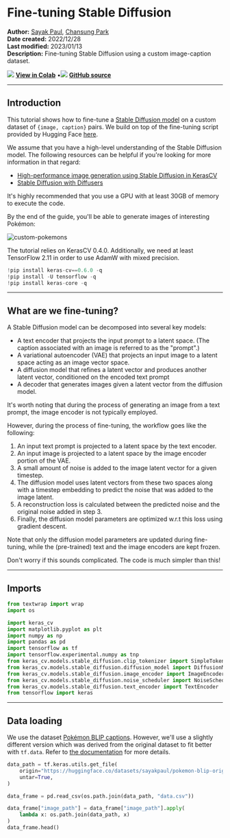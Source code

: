# Fine-tuning Stable Diffusion

**Author:** [Sayak Paul](https://twitter.com/RisingSayak), [Chansung Park](https://twitter.com/algo_diver)<br>
**Date created:** 2022/12/28<br>
**Last modified:** 2023/01/13<br>
**Description:** Fine-tuning Stable Diffusion using a custom image-caption dataset.


<img class="k-inline-icon" src="https://colab.research.google.com/img/colab_favicon.ico"/> [**View in Colab**](https://colab.research.google.com/github/keras-team/keras-io/blob/master/examples/generative/ipynb/finetune_stable_diffusion.ipynb)  <span class="k-dot">•</span><img class="k-inline-icon" src="https://github.com/favicon.ico"/> [**GitHub source**](https://github.com/keras-team/keras-io/blob/master/examples/generative/finetune_stable_diffusion.py)



---
## Introduction

This tutorial shows how to fine-tune a
[Stable Diffusion model](https://keras.io/guides/keras_cv/generate_images_with_stable_diffusion/)
on a custom dataset of `{image, caption}` pairs. We build on top of the fine-tuning
script provided by Hugging Face
[here](https://github.com/huggingface/diffusers/blob/main/examples/text_to_image/train_text_to_image.py).

We assume that you have a high-level understanding of the Stable Diffusion model.
The following resources can be helpful if you're looking for more information in that regard:

* [High-performance image generation using Stable Diffusion in KerasCV](https://keras.io/guides/keras_cv/generate_images_with_stable_diffusion/)
* [Stable Diffusion with Diffusers](https://huggingface.co/blog/stable_diffusion)

It's highly recommended that you use a GPU with at least 30GB of memory to execute
the code.

By the end of the guide, you'll be able to generate images of interesting Pokémon:

![custom-pokemons](https://i.imgur.com/X4m614M.png)

The tutorial relies on KerasCV 0.4.0. Additionally, we need
at least TensorFlow 2.11 in order to use AdamW with mixed precision.


```python
!pip install keras-cv==0.6.0 -q
!pip install -U tensorflow -q
!pip install keras-core -q
```

---
## What are we fine-tuning?

A Stable Diffusion model can be decomposed into several key models:

* A text encoder that projects the input prompt to a latent space. (The caption
associated with an image is referred to as the "prompt".)
* A variational autoencoder (VAE) that projects an input image to a latent space acting
as an image vector space.
* A diffusion model that refines a latent vector and produces another latent vector, conditioned
on the encoded text prompt
* A decoder that generates images given a latent vector from the diffusion model.

It's worth noting that during the process of generating an image from a text prompt, the
image encoder is not typically employed.

However, during the process of fine-tuning, the workflow goes like the following:

1. An input text prompt is projected to a latent space by the text encoder.
2. An input image is projected to a latent space by the image encoder portion of the VAE.
3. A small amount of noise is added to the image latent vector for a given timestep.
4. The diffusion model uses latent vectors from these two spaces along with a timestep embedding
to predict the noise that was added to the image latent.
5. A reconstruction loss is calculated between the predicted noise and the original noise
added in step 3.
6. Finally, the diffusion model parameters are optimized w.r.t this loss using
gradient descent.

Note that only the diffusion model parameters are updated during fine-tuning, while the
(pre-trained) text and the image encoders are kept frozen.

Don't worry if this sounds complicated. The code is much simpler than this!

---
## Imports


```python
from textwrap import wrap
import os

import keras_cv
import matplotlib.pyplot as plt
import numpy as np
import pandas as pd
import tensorflow as tf
import tensorflow.experimental.numpy as tnp
from keras_cv.models.stable_diffusion.clip_tokenizer import SimpleTokenizer
from keras_cv.models.stable_diffusion.diffusion_model import DiffusionModel
from keras_cv.models.stable_diffusion.image_encoder import ImageEncoder
from keras_cv.models.stable_diffusion.noise_scheduler import NoiseScheduler
from keras_cv.models.stable_diffusion.text_encoder import TextEncoder
from tensorflow import keras
```
---
## Data loading

We use the dataset
[Pokémon BLIP captions](https://huggingface.co/datasets/lambdalabs/pokemon-blip-captions).
However, we'll use a slightly different version which was derived from the original
dataset to fit better with `tf.data`. Refer to
[the documentation](https://huggingface.co/datasets/sayakpaul/pokemon-blip-original-version)
for more details.


```python
data_path = tf.keras.utils.get_file(
    origin="https://huggingface.co/datasets/sayakpaul/pokemon-blip-original-version/resolve/main/pokemon_dataset.tar.gz",
    untar=True,
)

data_frame = pd.read_csv(os.path.join(data_path, "data.csv"))

data_frame["image_path"] = data_frame["image_path"].apply(
    lambda x: os.path.join(data_path, x)
)
data_frame.head()
```




<div>
<style scoped>
    .dataframe tbody tr th:only-of-type {
        vertical-align: middle;
    }

<div class="k-default-codeblock">
```
.dataframe tbody tr th {
    vertical-align: top;
}

.dataframe thead th {
    text-align: right;
}
```
</div>
</style>
<table border="1" class="dataframe">
  <thead>
    <tr style="text-align: right;">
      <th></th>
      <th>image_path</th>
      <th>caption</th>
    </tr>
  </thead>
  <tbody>
    <tr>
      <th>0</th>
      <td>/home/jupyter/.keras/datasets/pokemon_dataset/...</td>
      <td>a drawing of a green pokemon with red eyes</td>
    </tr>
    <tr>
      <th>1</th>
      <td>/home/jupyter/.keras/datasets/pokemon_dataset/...</td>
      <td>a green and yellow toy with a red nose</td>
    </tr>
    <tr>
      <th>2</th>
      <td>/home/jupyter/.keras/datasets/pokemon_dataset/...</td>
      <td>a red and white ball with an angry look on its...</td>
    </tr>
    <tr>
      <th>3</th>
      <td>/home/jupyter/.keras/datasets/pokemon_dataset/...</td>
      <td>a cartoon ball with a smile on it's face</td>
    </tr>
    <tr>
      <th>4</th>
      <td>/home/jupyter/.keras/datasets/pokemon_dataset/...</td>
      <td>a bunch of balls with faces drawn on them</td>
    </tr>
  </tbody>
</table>
</div>



Since we have only 833 `{image, caption}` pairs, we can precompute the text embeddings from
the captions. Moreover, the text encoder will be kept frozen during the course of
fine-tuning, so we can save some compute by doing this.

Before we use the text encoder, we need to tokenize the captions.


```python
# The padding token and maximum prompt length are specific to the text encoder.
# If you're using a different text encoder be sure to change them accordingly.
PADDING_TOKEN = 49407
MAX_PROMPT_LENGTH = 77

# Load the tokenizer.
tokenizer = SimpleTokenizer()

#  Method to tokenize and pad the tokens.
def process_text(caption):
    tokens = tokenizer.encode(caption)
    tokens = tokens + [PADDING_TOKEN] * (MAX_PROMPT_LENGTH - len(tokens))
    return np.array(tokens)


# Collate the tokenized captions into an array.
tokenized_texts = np.empty((len(data_frame), MAX_PROMPT_LENGTH))

all_captions = list(data_frame["caption"].values)
for i, caption in enumerate(all_captions):
    tokenized_texts[i] = process_text(caption)
```

---
## Prepare a `tf.data.Dataset`

In this section, we'll prepare a `tf.data.Dataset` object from the input image file paths
and their corresponding caption tokens. The section will include the following:

* Pre-computation of the text embeddings from the tokenized captions.
* Loading and augmentation of the input images.
* Shuffling and batching of the dataset.


```python
RESOLUTION = 256
AUTO = tf.data.AUTOTUNE
POS_IDS = tf.convert_to_tensor([list(range(MAX_PROMPT_LENGTH))], dtype=tf.int32)

augmenter = keras.Sequential(
    layers=[
        keras_cv.layers.CenterCrop(RESOLUTION, RESOLUTION),
        keras_cv.layers.RandomFlip(),
        tf.keras.layers.Rescaling(scale=1.0 / 127.5, offset=-1),
    ]
)
text_encoder = TextEncoder(MAX_PROMPT_LENGTH)


def process_image(image_path, tokenized_text):
    image = tf.io.read_file(image_path)
    image = tf.io.decode_png(image, 3)
    image = tf.image.resize(image, (RESOLUTION, RESOLUTION))
    return image, tokenized_text


def apply_augmentation(image_batch, token_batch):
    return augmenter(image_batch), token_batch


def run_text_encoder(image_batch, token_batch):
    return (
        image_batch,
        token_batch,
        text_encoder([token_batch, POS_IDS], training=False),
    )


def prepare_dict(image_batch, token_batch, encoded_text_batch):
    return {
        "images": image_batch,
        "tokens": token_batch,
        "encoded_text": encoded_text_batch,
    }


def prepare_dataset(image_paths, tokenized_texts, batch_size=1):
    dataset = tf.data.Dataset.from_tensor_slices((image_paths, tokenized_texts))
    dataset = dataset.shuffle(batch_size * 10)
    dataset = dataset.map(process_image, num_parallel_calls=AUTO).batch(batch_size)
    dataset = dataset.map(apply_augmentation, num_parallel_calls=AUTO)
    dataset = dataset.map(run_text_encoder, num_parallel_calls=AUTO)
    dataset = dataset.map(prepare_dict, num_parallel_calls=AUTO)
    return dataset.prefetch(AUTO)

```

The baseline Stable Diffusion model was trained using images with 512x512 resolution. It's
unlikely for a model that's trained using higher-resolution images to transfer well to
lower-resolution images. However, the current model will lead to OOM if we keep the
resolution to 512x512 (without enabling mixed-precision). Therefore, in the interest of
interactive demonstrations, we kept the input resolution to 256x256.


```python
# Prepare the dataset.
training_dataset = prepare_dataset(
    np.array(data_frame["image_path"]), tokenized_texts, batch_size=4
)

# Take a sample batch and investigate.
sample_batch = next(iter(training_dataset))

for k in sample_batch:
    print(k, sample_batch[k].shape)
```

<div class="k-default-codeblock">
```
images (4, 256, 256, 3)
tokens (4, 77)
encoded_text (4, 77, 768)
```
</div>
We can also take a look at the training images and their corresponding captions.


```python
plt.figure(figsize=(20, 10))

for i in range(3):
    ax = plt.subplot(1, 4, i + 1)
    plt.imshow((sample_batch["images"][i] + 1) / 2)

    text = tokenizer.decode(sample_batch["tokens"][i].numpy().squeeze())
    text = text.replace("<|startoftext|>", "")
    text = text.replace("<|endoftext|>", "")
    text = "\n".join(wrap(text, 12))
    plt.title(text, fontsize=15)

    plt.axis("off")
```


    
![png](/img/examples/generative/finetune_stable_diffusion/finetune_stable_diffusion_15_0.png)
    

---
## A trainer class for the fine-tuning loop


```python

class Trainer(tf.keras.Model):
    # Reference:
    # https://github.com/huggingface/diffusers/blob/main/examples/text_to_image/train_text_to_image.py

    def __init__(
        self,
        diffusion_model,
        vae,
        noise_scheduler,
        use_mixed_precision=False,
        max_grad_norm=1.0,
        **kwargs
    ):
        super().__init__(**kwargs)

        self.diffusion_model = diffusion_model
        self.vae = vae
        self.noise_scheduler = noise_scheduler
        self.max_grad_norm = max_grad_norm

        self.use_mixed_precision = use_mixed_precision
        self.vae.trainable = False

    def train_step(self, inputs):
        images = inputs["images"]
        encoded_text = inputs["encoded_text"]
        batch_size = tf.shape(images)[0]

        with tf.GradientTape() as tape:
            # Project image into the latent space and sample from it.
            latents = self.sample_from_encoder_outputs(self.vae(images, training=False))
            # Know more about the magic number here:
            # https://keras.io/examples/generative/fine_tune_via_textual_inversion/
            latents = latents * 0.18215

            # Sample noise that we'll add to the latents.
            noise = tf.random.normal(tf.shape(latents))

            # Sample a random timestep for each image.
            timesteps = tnp.random.randint(
                0, self.noise_scheduler.train_timesteps, (batch_size,)
            )

            # Add noise to the latents according to the noise magnitude at each timestep
            # (this is the forward diffusion process).
            noisy_latents = self.noise_scheduler.add_noise(
                tf.cast(latents, noise.dtype), noise, timesteps
            )

            # Get the target for loss depending on the prediction type
            # just the sampled noise for now.
            target = noise  # noise_schedule.predict_epsilon == True

            # Predict the noise residual and compute loss.
            timestep_embedding = tf.map_fn(
                lambda t: self.get_timestep_embedding(t), timesteps, dtype=tf.float32
            )
            timestep_embedding = tf.squeeze(timestep_embedding, 1)
            model_pred = self.diffusion_model(
                [noisy_latents, timestep_embedding, encoded_text], training=True
            )
            loss = self.compiled_loss(target, model_pred)
            if self.use_mixed_precision:
                loss = self.optimizer.get_scaled_loss(loss)

        # Update parameters of the diffusion model.
        trainable_vars = self.diffusion_model.trainable_variables
        gradients = tape.gradient(loss, trainable_vars)
        if self.use_mixed_precision:
            gradients = self.optimizer.get_unscaled_gradients(gradients)
        gradients = [tf.clip_by_norm(g, self.max_grad_norm) for g in gradients]
        self.optimizer.apply_gradients(zip(gradients, trainable_vars))

        return {m.name: m.result() for m in self.metrics}

    def get_timestep_embedding(self, timestep, dim=320, max_period=10000):
        half = dim // 2
        log_max_period = tf.math.log(tf.cast(max_period, tf.float32))
        freqs = tf.math.exp(
            -log_max_period * tf.range(0, half, dtype=tf.float32) / half
        )
        args = tf.convert_to_tensor([timestep], dtype=tf.float32) * freqs
        embedding = tf.concat([tf.math.cos(args), tf.math.sin(args)], 0)
        embedding = tf.reshape(embedding, [1, -1])
        return embedding

    def sample_from_encoder_outputs(self, outputs):
        mean, logvar = tf.split(outputs, 2, axis=-1)
        logvar = tf.clip_by_value(logvar, -30.0, 20.0)
        std = tf.exp(0.5 * logvar)
        sample = tf.random.normal(tf.shape(mean), dtype=mean.dtype)
        return mean + std * sample

    def save_weights(self, filepath, overwrite=True, save_format=None, options=None):
        # Overriding this method will allow us to use the `ModelCheckpoint`
        # callback directly with this trainer class. In this case, it will
        # only checkpoint the `diffusion_model` since that's what we're training
        # during fine-tuning.
        self.diffusion_model.save_weights(
            filepath=filepath,
            overwrite=overwrite,
            save_format=save_format,
            options=options,
        )

```

One important implementation detail to note here: Instead of directly taking
the latent vector produced by the image encoder (which is a VAE), we sample from the
mean and log-variance predicted by it. This way, we can achieve better sample
quality and diversity.

It's common to add support for mixed-precision training along with exponential
moving averaging of model weights for fine-tuning these models. However, in the interest
of brevity, we discard those elements. More on this later in the tutorial.

---
## Initialize the trainer and compile it


```python
# Enable mixed-precision training if the underlying GPU has tensor cores.
USE_MP = True
if USE_MP:
    keras.mixed_precision.set_global_policy("mixed_float16")

image_encoder = ImageEncoder()
diffusion_ft_trainer = Trainer(
    diffusion_model=DiffusionModel(RESOLUTION, RESOLUTION, MAX_PROMPT_LENGTH),
    # Remove the top layer from the encoder, which cuts off the variance and only
    # returns the mean.
    vae=tf.keras.Model(
        image_encoder.input,
        image_encoder.layers[-2].output,
    ),
    noise_scheduler=NoiseScheduler(),
    use_mixed_precision=USE_MP,
)

# These hyperparameters come from this tutorial by Hugging Face:
# https://huggingface.co/docs/diffusers/training/text2image
lr = 1e-5
beta_1, beta_2 = 0.9, 0.999
weight_decay = (1e-2,)
epsilon = 1e-08

optimizer = tf.keras.optimizers.experimental.AdamW(
    learning_rate=lr,
    weight_decay=weight_decay,
    beta_1=beta_1,
    beta_2=beta_2,
    epsilon=epsilon,
)
diffusion_ft_trainer.compile(optimizer=optimizer, loss="mse")
```

---
## Fine-tuning

To keep the runtime of this tutorial short, we just fine-tune for an epoch.


```python
epochs = 1
ckpt_path = "finetuned_stable_diffusion.h5"
ckpt_callback = tf.keras.callbacks.ModelCheckpoint(
    ckpt_path,
    save_weights_only=True,
    monitor="loss",
    mode="min",
)
diffusion_ft_trainer.fit(training_dataset, epochs=epochs, callbacks=[ckpt_callback])
```
---
## Inference

We fine-tuned the model for 60 epochs on an image resolution of 512x512. To allow
training with this resolution, we incorporated mixed-precision support. You can
check out
[this repository](https://github.com/sayakpaul/stabe-diffusion-keras-ft)
for more details. It additionally provides support for exponential moving averaging of
the fine-tuned model parameters and model checkpointing.


For this section, we'll use the checkpoint derived after 60 epochs of fine-tuning.


```python
weights_path = tf.keras.utils.get_file(
    origin="https://huggingface.co/sayakpaul/kerascv_sd_pokemon_finetuned/resolve/main/ckpt_epochs_72_res_512_mp_True.h5"
)

img_height = img_width = 512
pokemon_model = keras_cv.models.StableDiffusion(
    img_width=img_width, img_height=img_height
)
# We just reload the weights of the fine-tuned diffusion model.
pokemon_model.diffusion_model.load_weights(weights_path)
```

<div class="k-default-codeblock">
```
By using this model checkpoint, you acknowledge that its usage is subject to the terms of the CreativeML Open RAIL-M license at https://raw.githubusercontent.com/CompVis/stable-diffusion/main/LICENSE

```
</div>
Now, we can take this model for a test-drive.


```python
prompts = ["Yoda", "Hello Kitty", "A pokemon with red eyes"]
images_to_generate = 3
outputs = {}

for prompt in prompts:
    generated_images = pokemon_model.text_to_image(
        prompt, batch_size=images_to_generate, unconditional_guidance_scale=40
    )
    outputs.update({prompt: generated_images})
```

<div class="k-default-codeblock">
```
25/25 [==============================] - 17s 231ms/step
25/25 [==============================] - 6s 229ms/step
25/25 [==============================] - 6s 229ms/step

```
</div>
With 60 epochs of fine-tuning (a good number is about 70), the generated images were not
up to the mark. So, we experimented with the number of steps Stable Diffusion takes
during the inference time and the `unconditional_guidance_scale` parameter.

We found the best results with this checkpoint with `unconditional_guidance_scale` set to
40.


```python

def plot_images(images, title):
    plt.figure(figsize=(20, 20))
    for i in range(len(images)):
        ax = plt.subplot(1, len(images), i + 1)
        plt.imshow(images[i])
        plt.title(title, fontsize=12)
        plt.axis("off")


for prompt in outputs:
    plot_images(outputs[prompt], prompt)
```

![png](/img/examples/generative/finetune_stable_diffusion/finetune_stable_diffusion_28_0.png)
    



    
![png](/img/examples/generative/finetune_stable_diffusion/finetune_stable_diffusion_28_1.png)
    



    
![png](/img/examples/generative/finetune_stable_diffusion/finetune_stable_diffusion_28_2.png)

We can notice that the model has started adapting to the style of our dataset. You can
check the
[accompanying repository](https://github.com/sayakpaul/stable-diffusion-keras-ft#results)
for more comparisons and commentary. If you're feeling adventurous to try out a demo,
you can check out
[this resource](https://huggingface.co/spaces/sayakpaul/pokemon-sd-kerascv).

---
## Conclusion and acknowledgements

We demonstrated how to fine-tune the Stable Diffusion model on a custom dataset. While
the results are far from aesthetically pleasing, we believe with more epochs of
fine-tuning, they will likely improve. To enable that, having support for gradient
accumulation and distributed training is crucial. This can be thought of as the next step
in this tutorial.

There is another interesting way in which Stable Diffusion models can be fine-tuned,
called textual inversion. You can refer to
[this tutorial](https://keras.io/examples/generative/fine_tune_via_textual_inversion/)
to know more about it.

We'd like to acknowledge the GCP Credit support from ML Developer Programs' team at
Google. We'd like to thank the Hugging Face team for providing the
[fine-tuning script](https://github.com/huggingface/diffusers/blob/main/examples/text_to_image/train_text_to_image.py)
. It's very readable and easy to understand.
